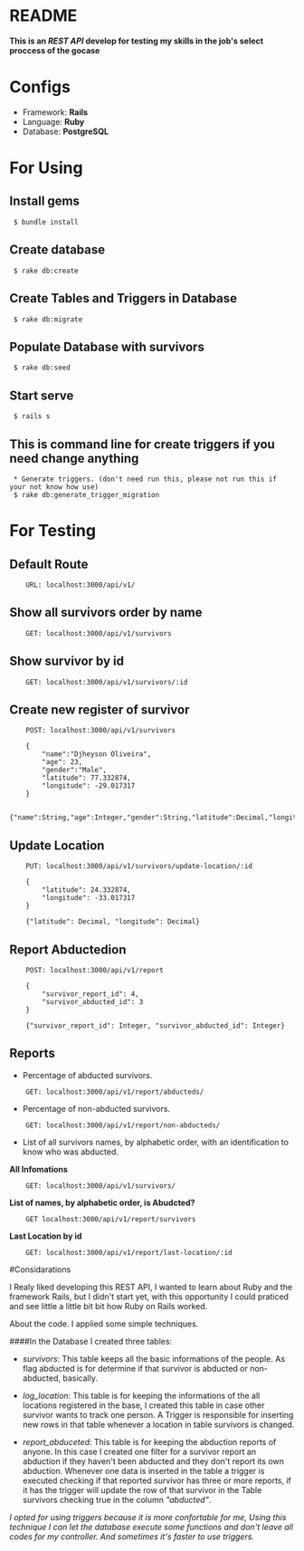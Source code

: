 # README

**This is an _REST API_ develop for testing my skills in the job's select proccess of the gocase**

# Configs

* Framework: **Rails**
* Language: **Ruby**
* Database: **PostgreSQL**

# For Using

## Install gems

```
 $ bundle install
```

## Create database

```
 $ rake db:create
```

## Create Tables and Triggers in Database

```
 $ rake db:migrate
```

## Populate Database with survivors

```
 $ rake db:seed
```

## Start serve

```
 $ rails s
```

## This is command line for create triggers if you need change anything

```
 * Generate triggers. (don't need run this, please not run this if your not know how use)
 $ rake db:generate_trigger_migration
```

# For Testing

## Default Route 

```
    URL: localhost:3000/api/v1/
```

## Show all survivors order by name

```
    GET: localhost:3000/api/v1/survivors
```

## Show survivor by id

```
    GET: localhost:3000/api/v1/survivors/:id
```

## Create new register of survivor

```
    POST: localhost:3000/api/v1/survivors
   
    {
        "name":"Djheyson Oliveira",
        "age": 23,
        "gender":"Male",
        "latitude": 77.332874,
        "longitude": -29.017317
    }

    {"name":String,"age":Integer,"gender":String,"latitude":Decimal,"longitude":Decimal}
```

## Update Location

```
    PUT: localhost:3000/api/v1/survivors/update-location/:id

    {
        "latitude": 24.332874,
        "longitude": -33.017317
    }

    {"latitude": Decimal, "longitude": Decimal}
```

## Report Abductedion

```
    POST: localhost:3000/api/v1/report

    {
        "survivor_report_id": 4,
        "survivor_abducted_id": 3
    }

    {"survivor_report_id": Integer, "survivor_abducted_id": Integer}
```

## Reports

* Percentage of abducted survivors.

```
    GET: localhost:3000/api/v1/report/abducteds/
```

* Percentage of non-abducted survivors.

```
    GET: localhost:3000/api/v1/report/non-abducteds/
```

* List of all survivors names, by alphabetic order, with an identification to know who was abducted.

**All Infomations**

```
    GET: localhost:3000/api/v1/survivors/
``` 

**List of names, by alphabetic order, is Abudcted?**

```
    GET localhost:3000/api/v1/report/survivors
```

**Last Location by id**

```
    GET: localhost:3000/api/v1/report/last-location/:id
```

#Considarations

I Realy liked developing this REST API, I wanted to learn about Ruby and the framework Rails, but I didn't start yet, with this opportunity I could praticed and see little a little bit bit how Ruby on Rails worked.

About the code. I applied some simple techniques. 

####In the Database I created three tables:

* *survivors*: This table keeps all the basic informations of the people. As flag abducted is for determine if that survivor is abducted or non-abducted, basically.

* *log_location*: This table is for keeping the informations of the all locations registered in the base, I created this table in case other survivor wants to track one person. A Trigger is responsible for inserting new rows in that table whenever a location in table survivors is changed.

* *report_abduceted*: This table is for keeping the abduction reports of anyone. In this case I created one filter for a survivor report an abduction if they haven't been abducted and they don't report its own abduction. Whenever one data is inserted in the table a trigger is executed checking if that reported survivor has three or more reports, if it has the trigger will update the row of that survivor in the Table survivors checking true in the column _"abducted"_.

*I opted for using triggers because it is more confortable for me, Using this technique I can let the database execute some functions and don't leave all codes for my controller. And sometimes it's faster to use triggers.*